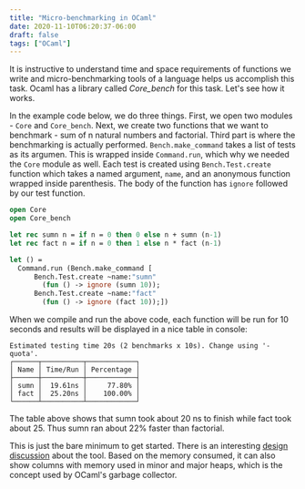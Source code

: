 ```yaml
---
title: "Micro-benchmarking in OCaml"
date: 2020-11-10T06:20:37-06:00
draft: false
tags: ["OCaml"]
---
```


It is instructive to understand time and space requirements of functions we write and micro-benchmarking tools of a language helps us accomplish this task. Ocaml has a library called *Core_bench* for this task. Let's see how it works.

In the example code below, we do three things. First, we open two modules - `Core` and `Core_bench`. Next, we create two functions that we want to benchmark - sum of n natural numbers and factorial. Third part is where the benchmarking is actually performed. `Bench.make_command` takes a list of tests as its argumen. This is wrapped inside `Command.run`, which why we needed the `Core` module as well. Each test is created using `Bench.Test.create` function which takes a named argument, `name`, and an anonymous function wrapped inside parenthesis. The body of the function has `ignore` followed by our test function.

```ocaml
open Core
open Core_bench

let rec sumn n = if n = 0 then 0 else n + sumn (n-1)
let rec fact n = if n = 0 then 1 else n * fact (n-1)

let () =
  Command.run (Bench.make_command [
      Bench.Test.create ~name:"sumn"
        (fun () -> ignore (sumn 10));
      Bench.Test.create ~name:"fact"
        (fun () -> ignore (fact 10));])
```
When we compile and run the above code, each function will be run for 10 seconds and results will be displayed in a nice table in console:

```
Estimated testing time 20s (2 benchmarks x 10s). Change using '-quota'.
┌──────┬──────────┬────────────┐
│ Name │ Time/Run │ Percentage │
├──────┼──────────┼────────────┤
│ sumn │  19.61ns │     77.80% │
│ fact │  25.20ns │    100.00% │
└──────┴──────────┴────────────┘
```
The table above shows that sumn took about 20 ns to finish while fact took about 25. Thus sumn ran about 22% faster than factorial.

This is just the bare minimum to get started. There is an interesting [design discussion](https://blog.janestreet.com/core_bench-micro-benchmarking-for-ocaml/) about the tool. Based on the memory consumed, it can also show columns with memory used in minor and major heaps, which is the concept used by OCaml's garbage collector. 